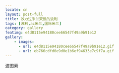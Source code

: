 ```yaml
---
locate: cn
layout: post-full
title: 效力过米兰双熊的波利
tags: [波利,ac米兰,国际米兰]
category: gallery
featimg: e4d8115e94180cee66547f49a9b91e12
gallery:
    - images:
      - url: e4d8115e94180cee66547f49a9b91e12.gif
      - url: eb766cdfd0e9d0e1b6ef94633e7c9f7a.gif
---
```


波图索